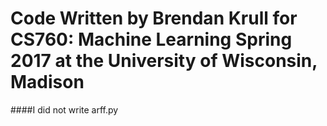 # Code Written by Brendan Krull for CS760: Machine Learning Spring 2017 at the University of Wisconsin, Madison

####I did not write arff.py

